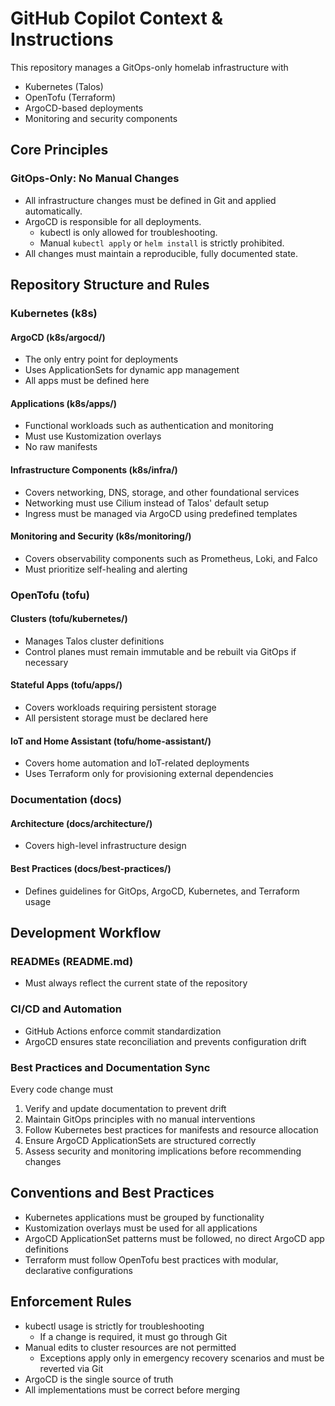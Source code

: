 # GitHub Copilot Context & Instructions

This repository manages a GitOps-only homelab infrastructure with

- Kubernetes (Talos)
- OpenTofu (Terraform)
- ArgoCD-based deployments
- Monitoring and security components

## Core Principles

### GitOps-Only: No Manual Changes

- All infrastructure changes must be defined in Git and applied automatically.
- ArgoCD is responsible for all deployments.
  - kubectl is only allowed for troubleshooting.
  - Manual `kubectl apply` or `helm install` is strictly prohibited.
- All changes must maintain a reproducible, fully documented state.

## Repository Structure and Rules

### Kubernetes (k8s)

#### ArgoCD (k8s/argocd/)

- The only entry point for deployments
- Uses ApplicationSets for dynamic app management
- All apps must be defined here

#### Applications (k8s/apps/)

- Functional workloads such as authentication and monitoring
- Must use Kustomization overlays
- No raw manifests

#### Infrastructure Components (k8s/infra/)

- Covers networking, DNS, storage, and other foundational services
- Networking must use Cilium instead of Talos' default setup
- Ingress must be managed via ArgoCD using predefined templates

#### Monitoring and Security (k8s/monitoring/)

- Covers observability components such as Prometheus, Loki, and Falco
- Must prioritize self-healing and alerting

### OpenTofu (tofu)

#### Clusters (tofu/kubernetes/)

- Manages Talos cluster definitions
- Control planes must remain immutable and be rebuilt via GitOps if necessary

#### Stateful Apps (tofu/apps/)

- Covers workloads requiring persistent storage
- All persistent storage must be declared here

#### IoT and Home Assistant (tofu/home-assistant/)

- Covers home automation and IoT-related deployments
- Uses Terraform only for provisioning external dependencies

### Documentation (docs)

#### Architecture (docs/architecture/)

- Covers high-level infrastructure design

#### Best Practices (docs/best-practices/)

- Defines guidelines for GitOps, ArgoCD, Kubernetes, and Terraform usage

## Development Workflow

### READMEs (README.md)

- Must always reflect the current state of the repository

### CI/CD and Automation

- GitHub Actions enforce commit standardization
- ArgoCD ensures state reconciliation and prevents configuration drift

### Best Practices and Documentation Sync

Every code change must

1. Verify and update documentation to prevent drift
2. Maintain GitOps principles with no manual interventions
3. Follow Kubernetes best practices for manifests and resource allocation
4. Ensure ArgoCD ApplicationSets are structured correctly
5. Assess security and monitoring implications before recommending changes

## Conventions and Best Practices

- Kubernetes applications must be grouped by functionality
- Kustomization overlays must be used for all applications
- ArgoCD ApplicationSet patterns must be followed, no direct ArgoCD app definitions
- Terraform must follow OpenTofu best practices with modular, declarative configurations

## Enforcement Rules

- kubectl usage is strictly for troubleshooting
  - If a change is required, it must go through Git
- Manual edits to cluster resources are not permitted
  - Exceptions apply only in emergency recovery scenarios and must be reverted via Git
- ArgoCD is the single source of truth
- All implementations must be correct before merging
